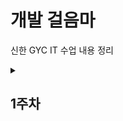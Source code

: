<h1>개발 걸음마</h1>





신한 GYC IT 수업 내용 정리



<details>



&nbsp; <summary> <h2> 1주차 </h2> </summary>



&nbsp; <div markdown="1">



&nbsp;   \[블로그로 정리] (https://velog.io/@seongchnm/이것이-자바다-Chapter1-자바-시작하기)

&nbsp; 

&nbsp; </div>

&nbsp; 

</details>


